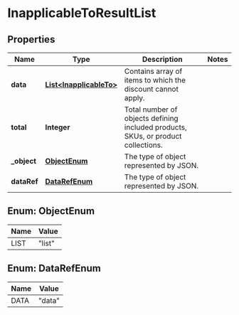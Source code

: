

# InapplicableToResultList


## Properties

| Name | Type | Description | Notes |
|------------ | ------------- | ------------- | -------------|
|**data** | [**List&lt;InapplicableTo&gt;**](InapplicableTo.md) | Contains array of items to which the discount cannot apply. |  |
|**total** | **Integer** | Total number of objects defining included products, SKUs, or product collections. |  |
|**_object** | [**ObjectEnum**](#ObjectEnum) | The type of object represented by JSON. |  |
|**dataRef** | [**DataRefEnum**](#DataRefEnum) | The type of object represented by JSON. |  |



## Enum: ObjectEnum

| Name | Value |
|---- | -----|
| LIST | &quot;list&quot; |



## Enum: DataRefEnum

| Name | Value |
|---- | -----|
| DATA | &quot;data&quot; |



